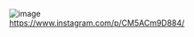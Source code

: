 ![image](https://user-images.githubusercontent.com/47270995/112673531-d8458d80-8e8a-11eb-86af-5d6b64c13adb.png)  
https://www.instagram.com/p/CM5ACm9D884/
